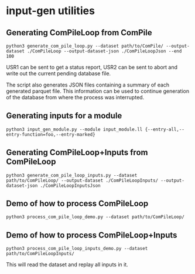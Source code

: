 # input-gen utilities

## Generating ComPileLoop from ComPile
``` shell
python3 generate_com_pile_loop.py --dataset path/to/ComPile/ --output-dataset ./ComPileLoop --output-dataset-json ./ComPileLoopJson --end 100
```

USR1 can be sent to get a status report, USR2 can be sent to abort and write out
the current pending database file.

The script also generates JSON files containing a summary of each generated
parquet file. This information can be used to continue generation of the
database from where the process was interrupted. 

## Generating inputs for a module

``` shell
python3 input_gen_module.py --module input_module.ll {--entry-all,--entry-function=foo,--entry-marked}
```

## Generating ComPileLoop+Inputs from ComPileLoop

``` shell
python3 generate_com_pile_loop_inputs.py --dataset path/to/ComPileLoop/ --output-dataset ./ComPileLoopInputs/ --output-dataset-json ./ComPileLoopInputsJson
```

## Demo of how to process ComPileLoop

``` shell
python3 process_com_pile_loop_demo.py --dataset path/to/ComPileLoop/
```

## Demo of how to process ComPileLoop+Inputs

``` shell
python3 process_com_pile_loop_inputs_demo.py --dataset path/to/ComPileLoopInputs/
```

This will read the dataset and replay all inputs in it.
